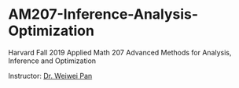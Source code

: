 # AM207-Inference-Analysis-Optimization

Harvard Fall 2019 Applied Math 207 Advanced Methods for Analysis, Inference and Optimization

Instructor: [Dr. Weiwei Pan](https://iacs.seas.harvard.edu/people/weiwei-pan)


